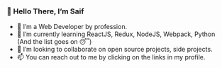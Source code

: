### 👋 Hello There, I’m Saif

- 👀 I’m a Web Developer by profession.
- 🌱 I’m currently learning ReactJS, Redux, NodeJS, Webpack, Python (And the list goes on 😴)
- 💞️ I’m looking to collaborate on open source projects, side projects.
- 📫 You can reach out to me by clicking on the links in my profile.
